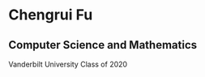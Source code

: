 <html>
<h1> Chengrui Fu
</h1>

<h2> Computer Science and Mathematics
</h2>

<b1>Vanderbilt University Class of 2020
</b1>

